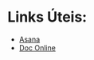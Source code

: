 # Links Úteis:

- [Asana](https://app.asana.com/0/1202991761176771/board)
- [Doc Online](https://docs.google.com/document/d/1jY7sGN4tA18EHT2ljegVVkfTznblZ_am31kjayTEUFE/edit?pli=1)


